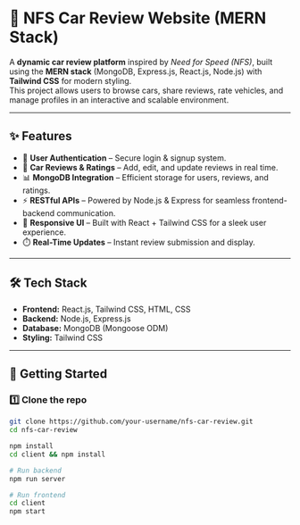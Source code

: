 # 🚗 NFS Car Review Website (MERN Stack)

A **dynamic car review platform** inspired by *Need for Speed (NFS)*, built using the **MERN stack** (MongoDB, Express.js, React.js, Node.js) with **Tailwind CSS** for modern styling.  
This project allows users to browse cars, share reviews, rate vehicles, and manage profiles in an interactive and scalable environment.

---

## ✨ Features
- 🔐 **User Authentication** – Secure login & signup system.  
- 📝 **Car Reviews & Ratings** – Add, edit, and update reviews in real time.  
- 📊 **MongoDB Integration** – Efficient storage for users, reviews, and ratings.  
- ⚡ **RESTful APIs** – Powered by Node.js & Express for seamless frontend-backend communication.  
- 🎨 **Responsive UI** – Built with React + Tailwind CSS for a sleek user experience.  
- ⏱️ **Real-Time Updates** – Instant review submission and display.  

---

## 🛠️ Tech Stack
- **Frontend:** React.js, Tailwind CSS, HTML, CSS  
- **Backend:** Node.js, Express.js  
- **Database:** MongoDB (Mongoose ODM)  
- **Styling:** Tailwind CSS  

---

## 🚀 Getting Started

### 1️⃣ Clone the repo
```bash
git clone https://github.com/your-username/nfs-car-review.git
cd nfs-car-review

npm install
cd client && npm install

# Run backend
npm run server

# Run frontend
cd client
npm start
